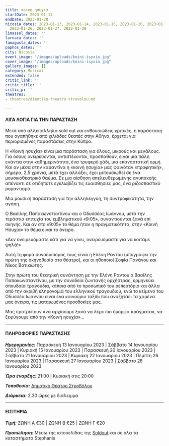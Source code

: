 ```yaml
---
title: κοινη ησυχια
startDate: 2023-01-13
endDate: 2023-01-28
nicosia_dates: 2023-01-13, 2023-01-14, 2023-01-15, 2023-01-20, 2023-01-21, 2023-01-22,
  2023-01-26, 2023-01-27, 2023-01-28
limassol_dates: ''
larnaca_dates: ''
famagusta_dates: ''
paphos_dates: ''
city: Nicosia
event_image: "/images/uploads/koini-isyxia.jpg"
cover_image: "/images/uploads/koini-isyxia.jpg"
gallery_images: []
category: Musical
extended: false
critic_link: ''
critic_title: ''
critic_p: ''
theatres:
- theatres/dimotiko-theatro-strovolou.md

---
```

#### ΛΙΓΑ ΛΟΓΙΑ ΓΙΑ ΤΗΝ ΠΑΡΑΣΤΑΣΗ

Μετά από αλλεπάλληλα sold out και ενθουσιώδεις κριτικές, η παράσταση που αγαπήθηκε από χιλιάδες θεατές στην Αθήνα, έρχεται για περιορισμένες παραστάσεις στην Κύπρο.

Η «Κοινή ησυχία» είναι μια παράσταση για όλους, μικρούς και μεγάλους. Για όσους ονειρεύονται, αντιστέκονται, προσπαθούν, είναι μια πάλη ενάντια στην καθημερινότητα, ένα τρυφερό χάδι, μια επαναστατική ορμή. Και αν μέσα στην καραντίνα η «κοινή ησυχία» μας φαινόταν «προφητική», σήμερα, 2,5 χρόνια, μετά έχει αλλάξει, έχει μετουσιωθεί σε ένα μουσικοθεατρικό θαύμα. Σε μια αίσθηση απελευθερωμένης ανυπακοής απέναντι σε οτιδήποτε εγκλωβίζει τις ευαισθησίες μας, ένα ριζοσπαστικό ρομαντισμό.

Μια μουσική παράσταση για την αλληλεγγύη, τη συντροφικότητα, την αγάπη.

Ο Βασίλης Παπακωνσταντίνου και ο Οδυσσέας Ιωάννου, μετά την τεράστια επιτυχία του εμβληματικού «9:05», συναντιούνται ξανά επί σκηνής. Και αν στο «9:05» το θέμα ήταν η πραγματικότητα, στην «Κοινή Ησυχία» το θέμα είναι το όνειρο.

«Δεν ονειρευόμαστε κάτι για να γίνει, ονειρευόμαστε για να κοιτάμε ψηλά!»

Αυτή τη φορά συνοδοιπόρος τους είναι η Ελένη Ράντου (υπογράφει την πρώτη της σκηνοθεσία στο θέατρο), και οι ηθοποιοί Σοφία Πανάγου και Νίκος Βατικιώτης.

Στην πρώτη του θεατρική συνάντηση με την Ελένη Ράντου ο Βασίλης Παπακωνσταντίνου, με την συνοδεία ζωντανής ορχήστρας, ερμηνεύει σπουδαία τραγούδια, κάποια από το προσωπικό του ρεπερτόριο και άλλα από την ακριβή κληρονομιά του ελληνικού τραγουδιού, ενώ το κείμενο του Οδυσσέα Ιωάννου είναι ένα καινούριο ταξίδι που αναζητάει τα χαμένα μας όνειρα, τις ματαιωμένες προσδοκίες μας.

Μας προτρέπουν «να αρχίσουμε ξανά να λέμε πιο όμορφα πράγματα», να ξεφύγουμε από την «Κοινή ησυχία»…

***

#### ΠΛΗΡΟΦΟΡΙΕΣ ΠΑΡΑΣΤΑΣΗΣ

**_Ημερομηνίες:_** Παρασκευή 13 Ιανουαρίου 2023 | Σάββατο 14 Ιανουαρίου 2023 | Κυριακή 15 Ιανουαρίου 2023 | Παρασκευή 20 Ιανουαρίου 2023 | Σάββατο 21 Ιανουαρίου 2023 | Κυριακή 22 Ιανουαρίου 2023 | Πέμπτη 26 Ιανουαρίου 2023 | Παρασκευή 27 Ιανουαρίου 2023 | Σάββατο 28 Ιανουαρίου 2023

**_Ώρα έναρξης:_** 21:00 | Κυριακή στις 20:00

**_Τοποθεσία:_** [Δημοτικό Θέατρο Στροβόλου](?#map)

**_Διάρκεια:_** 2.30 ώρες με διάλειμμα

***

#### ΕΙΣΙΤΗΡΙΑ

**_Τιμή:_** ΖΩΝΗ Α €30 | ΖΩΝΗ Β €25 | ΖΩΝΗ Γ €20

**_Προπώληση:_** Μέσω της ιστοσελίδας της [Soldout](https://www.soldoutticketbox.com/vasilis-papakonstantinou-koini-isixia-2023/?lang=el) και σε όλα τα καταστήματα Stephanis